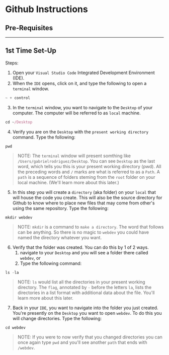# Github Instructions

## Pre-Requisites

---
## 1st Time Set-Up

Steps: 
1. Open your `Visual Studio Code` Integrated Development Environment (IDE).
2. When the `IDE` opens, click on it, and type the following to open a `terminal` window. 
```javascript
~ + control
```
3. In the `terminal` window, you want to navigate to the `Desktop` of your computer. The computer will be referred to as `local` machine. 
```javascript
cd ~/Desktop
```
4. Verify you are on the `Desktop` with the `present working directory` command. Type the following: 
```javascipt
pwd 
```

> NOTE: The `terminal` window will present somthing like `/Users/gabrielrodriguez/Desktop`. You can see `Desktop` as the last word, which tells you this is your present working directory (pwd). All the preceding words and `/` marks are what is referred to as a `Path`. A `path` is a sequence of folders steming from the `root` folder on your local machine. (We'll learn more about this later.)

5. In this step you will create a `directory` (aka folder) on your `local` that will house the code you create. This will also be the source directory for Github to know where to place new files that may come from other's using the same repository. Type the following: 
```
mkdir webdev
```

> NOTE: `mkdir` is a command to `make a directory`. The word that follows can be anything. So there is no magic to `webdev` you could have named the directory whatever you want. 

6. Verify that the folder was created. You can do this by 1 of 2 ways. 
    1. navigate to your `Desktop` and you will see a folder there called `webdev`, or 
    2. Type the following command: 

```javascript 
ls -la
```

> NOTE: `ls` would list all the directories in your present working directory. The `flag`, annotated by `-` before the letters `la`, lists the directories in a list format with additional data about the file. You'll learn more about this later.

7. Back in your `IDE`, you want to navigate into the folder you just created. You're presently on the `Desktop` you want to open `webdev`. To do this you will change directories. Type the following: 
```
cd webdev
```

> NOTE: If you were to now verify that you changed directories you can once again type `pwd` and you'll see another `path` that ends with `/webdev`. 